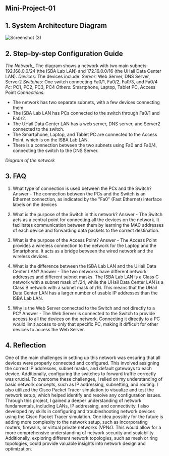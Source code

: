 ## Mini-Project-01

## 1. System Architecture Diagram
![Screenshot (3)](https://github.com/user-attachments/assets/b5aaf161-6da2-4c54-85de-cb59073391d5)

## 2. Step-by-step Configuration Guide
_The Network__
The diagram shows a network with two main subnets: 192.168.0.0/24 (the ISBA Lab
LAN) and 172.16.0.0/16 (the UHail Data Center LAN).
_Devices:_
The devices include:
_Server:_
Web Server, DNS Server, Server2
_Switches:_
One switch connecting Fa0/1, Fa0/2, Fa0/3, and Fa0/4
_Pc:_
PC1, PC2, PC3, PC4
_Others:_
Smartphone, Laptop, Tablet PC, Access Point
_Connections:_
- The network has two separate subnets, with a few devices connecting them.
- The ISBA Lab LAN has PCs connected to the switch through Fa0/1 and Fa0/2.
- The UHail Data Center LAN has a web server, DNS server, and Server2 connected
to the switch.
- The Smartphone, Laptop, and Tablet PC are connected to the Access Point, which
is on the ISBA Lab LAN.
- There is a connection between the two subnets using Fa0 and Fa0/4, connecting the
switch to the DNS Server.

_Diagram of the network_

## 3. FAQ

1. What type of connection is used between the PCs and the Switch?
Answer - The connection between the PCs and the Switch is an Ethernet connection, as indicated by the "Fa0" (Fast Ethernet) interface labels on the devices

2. What is the purpose of the Switch in this network?
Answer - The Switch acts as a central point for connecting all the devices on the network. It facilitates communication between them by learning the MAC addresses of each device and forwarding data packets to the correct destination.

3. What is the purpose of the Access Point? 
Answer - The Access Point provides a wireless connection to the network for the Laptop and the Smartphone. It acts as a bridge between the wired network and the wireless devices.

4. What is the difference between the ISBA Lab LAN and the UHail Data Center LAN? 
Answer - The two networks have different network addresses and different subnet masks. The ISBA Lab LAN is a Class C network with a subnet mask of /24, while the UHail Data Center  LAN is a Class B network with a subnet mask of /16. This means that the UHail Data Center  LAN has a larger number of usable IP addresses than the ISBA Lab LAN. 

5. Why is the Web Server connected to the Switch and not directly to a PC? 
Answer - The Web Server is connected to the Switch to provide access to all the devices on the network. Connecting it directly to a PC would limit access to only that specific PC,  making it difficult for other devices to access the Web Server.





## 4. Reflection 

One of the main challenges in setting up this network was ensuring that all devices  were properly connected and configured. This involved assigning the correct IP  addresses, subnet masks, and default gateways to each device. Additionally,  configuring the switches to forward traffic correctly was crucial. 
To overcome these challenges, I relied on my understanding of basic network  concepts, such as IP addressing, subnetting, and routing. I also utilized the Cisco 
Packet Tracer simulation to visualize and test the network setup, which helped  identify and resolve any configuration issues. 
Through this project, I gained a deeper understanding of network fundamentals,  including LANs, IP addressing, and connectivity. I also developed my skills in  configuring and troubleshooting network devices using the Cisco Packet Tracer  simulation. 
One idea possibly for the future is adding more complexity to the network setup, such as  incorporating routers, firewalls, or virtual private networks (VPNs). This would allow  for a more comprehensive understanding of network security and scalability. 
Additionally, exploring different network topologies, such as mesh or ring topologies,  could provide valuable insights into network design and optimization.


